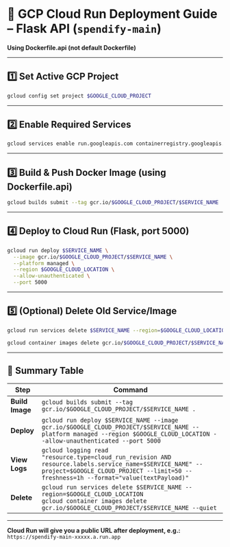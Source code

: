 # 🚀 GCP Cloud Run Deployment Guide – Flask API (`spendify-main`)

**Using Dockerfile.api (not default Dockerfile)**

---

## 1️⃣ Set Active GCP Project

```bash
gcloud config set project $GOOGLE_CLOUD_PROJECT
```

---

## 2️⃣ Enable Required Services

```bash
gcloud services enable run.googleapis.com containerregistry.googleapis.com cloudbuild.googleapis.com
```

---

## 3️⃣ Build & Push Docker Image (using Dockerfile.api)
<!-- NOTE: If your using a Dockerfile.api then you need a YML file also. -->
```bash
gcloud builds submit --tag gcr.io/$GOOGLE_CLOUD_PROJECT/$SERVICE_NAME .
```

---

## 4️⃣ Deploy to Cloud Run (Flask, port 5000)

```bash
gcloud run deploy $SERVICE_NAME \
  --image gcr.io/$GOOGLE_CLOUD_PROJECT/$SERVICE_NAME \
  --platform managed \
  --region $GOOGLE_CLOUD_LOCATION \
  --allow-unauthenticated \
  --port 5000
```

---

## 5️⃣ (Optional) Delete Old Service/Image

```bash
gcloud run services delete $SERVICE_NAME --region=$GOOGLE_CLOUD_LOCATION

gcloud container images delete gcr.io/$GOOGLE_CLOUD_PROJECT/$SERVICE_NAME --quiet
```

---

## 📝 Summary Table

| Step            | Command                                                                                                                                                                                          |
| --------------- | ------------------------------------------------------------------------------------------------------------------------------------------------------------------------------------------------ |
| **Build Image** | `gcloud builds submit --tag gcr.io/$GOOGLE_CLOUD_PROJECT/$SERVICE_NAME .`                                                                                               |
| **Deploy**      | `gcloud run deploy $SERVICE_NAME --image gcr.io/$GOOGLE_CLOUD_PROJECT/$SERVICE_NAME --platform managed --region $GOOGLE_CLOUD_LOCATION --allow-unauthenticated --port 5000`         |
| **View Logs**   | `gcloud logging read "resource.type=cloud_run_revision AND resource.labels.service_name=$SERVICE_NAME" --project=$GOOGLE_CLOUD_PROJECT --limit=50 --freshness=1h --format="value(textPayload)"`  |
| **Delete**      | `gcloud run services delete $SERVICE_NAME --region=$GOOGLE_CLOUD_LOCATION`<br>`gcloud container images delete gcr.io/$GOOGLE_CLOUD_PROJECT/$SERVICE_NAME --quiet`                                 |

---

**Cloud Run will give you a public URL after deployment, e.g.:**
`https://spendify-main-xxxxx.a.run.app`